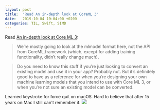 ```yaml
---
layout: post
title:  "Read An in-depth look at CoreML 3"
date:   2019-10-04 19:04:00 +0200
categories: TIL, Swift, SIMD
---
```

Read [An in-depth look at Core ML 3](https://machinethink.net/blog/new-in-coreml3/):

> We’re mostly going to look at the mlmodel format here, not the API from CoreML.framework (which, except for adding training functionality, didn’t really change much).

> Do you need to know this stuff if you’re just looking to convert an existing model and use it in your app? Probably not. But it’s definitely good to have as a reference for when you’re designing your own machine learning models that you intend to use with Core ML 3, or when you’re not sure an existing model can be converted.

Learned keystroke for force quit on macOS. Hard to believe that after 15 years on Mac I still can't remember it.
![](/assets/mages/key-caps-macos-force-quit.png)
